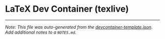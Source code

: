 
# LaTeX Dev Container (texlive)







---

_Note: This file was auto-generated from the [devcontainer-template.json](https://github.com/mazhengcn/devcontainers/blob/main/src/texlive/devcontainer-template.json).  Add additional notes to a `NOTES.md`._
